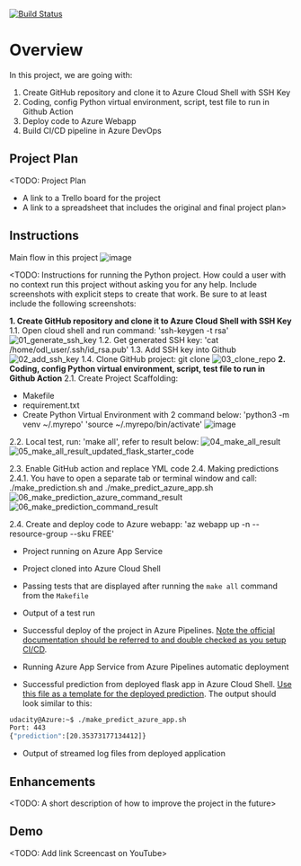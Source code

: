 [![Build Status](https://dev.azure.com/odluser238723/HoangCV1-DevOps/_apis/build/status%2Fhoangsc.UdacityDevOps?branchName=main)](https://dev.azure.com/odluser238723/HoangCV1-DevOps/_build/latest?definitionId=2&branchName=main)
# Overview

In this project, we are going with:
1. Create GitHub repository and clone it to Azure Cloud Shell with SSH Key
2. Coding, config Python virtual environment, script, test file to run in Github Action
3. Deploy code to Azure Webapp
4. Build CI/CD pipeline in Azure DevOps

## Project Plan
<TODO: Project Plan

* A link to a Trello board for the project
* A link to a spreadsheet that includes the original and final project plan>

## Instructions
Main flow in this project
![image](https://github.com/hoangsc/UdacityDevOps/assets/72764803/54f70119-08ad-45bc-991a-cd5a7018093d)


<TODO:  Instructions for running the Python project.  How could a user with no context run this project without asking you for any help.  Include screenshots with explicit steps to create that work. Be sure to at least include the following screenshots:

**1. Create GitHub repository and clone it to Azure Cloud Shell with SSH Key**
   1.1. Open cloud shell and run command: 'ssh-keygen -t rsa'
   ![01_generate_ssh_key](https://github.com/hoangsc/UdacityDevOps/assets/72764803/0e891b91-eba1-40bc-8fc5-f49cb79be8bf)
   1.2. Get generated SSH key: 'cat /home/odl_user/.ssh/id_rsa.pub'
   1.3. Add SSH key into Github
      ![02_add_ssh_key](https://github.com/hoangsc/UdacityDevOps/assets/72764803/b2f45459-e135-4fea-9732-fa939d7fc6ef)
   1.4. Clone GitHub project: git clone <linkofYourRepository>
      ![03_clone_repo](https://github.com/hoangsc/UdacityDevOps/assets/72764803/858f5d7c-ba17-4a23-b12e-ff329b8bf3c5)
**2. Coding, config Python virtual environment, script, test file to run in Github Action**
   2.1. Create Project Scaffolding:
   - Makefile
   - requirement.txt
   - Create Python Virtual Environment with 2 command below:
        'python3 -m venv ~/.myrepo'
        'source ~/.myrepo/bin/activate'
      ![image](https://github.com/hoangsc/UdacityDevOps/assets/72764803/e54dc834-86eb-43e9-b97c-b42a206bde02)
   
   2.2. Local test, run: 'make all', refer to result below:
     ![04_make_all_result](https://github.com/hoangsc/UdacityDevOps/assets/72764803/ae226f06-d872-4f13-9b1a-cf5b86334486)
     ![05_make_all_result_updated_flask_starter_code](https://github.com/hoangsc/UdacityDevOps/assets/72764803/94ed7a36-f85c-46ea-a88d-82fc9f9b81f8)

   2.3. Enable GitHub action and replace YML code 
   2.4. Making predictions
   2.4.1. You have to open a separate tab or terminal window and call: ./make_prediction.sh and ./make_predict_azure_app.sh
   ![06_make_prediction_azure_command_result](https://github.com/hoangsc/UdacityDevOps/assets/72764803/886289d0-de42-4df6-b25d-36b11eb51d94)
   ![06_make_prediction_command_result](https://github.com/hoangsc/UdacityDevOps/assets/72764803/bfe5dd69-b7be-4a56-b4b2-95260bd0c7c5)
   


   2.4. Create and deploy code to Azure webapp: 'az webapp up -n <your-webapp> --resource-group <your-resource-group>--sku FREE'
   
   
     
   


* Project running on Azure App Service

* Project cloned into Azure Cloud Shell

* Passing tests that are displayed after running the `make all` command from the `Makefile`

* Output of a test run

* Successful deploy of the project in Azure Pipelines.  [Note the official documentation should be referred to and double checked as you setup CI/CD](https://docs.microsoft.com/en-us/azure/devops/pipelines/ecosystems/python-webapp?view=azure-devops).

* Running Azure App Service from Azure Pipelines automatic deployment

* Successful prediction from deployed flask app in Azure Cloud Shell.  [Use this file as a template for the deployed prediction](https://github.com/udacity/nd082-Azure-Cloud-DevOps-Starter-Code/blob/master/C2-AgileDevelopmentwithAzure/project/starter_files/flask-sklearn/make_predict_azure_app.sh).
The output should look similar to this:

```bash
udacity@Azure:~$ ./make_predict_azure_app.sh
Port: 443
{"prediction":[20.35373177134412]}
```

* Output of streamed log files from deployed application

> 

## Enhancements

<TODO: A short description of how to improve the project in the future>

## Demo 

<TODO: Add link Screencast on YouTube>


